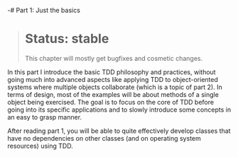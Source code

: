 -# Part 1: Just the basics

> # Status: stable
>
> This chapter will mostly get bugfixes and cosmetic changes.

In this part I introduce the basic TDD philosophy and practices, without going much into advanced aspects like applying TDD to object-oriented systems where multiple objects collaborate (which is a topic of part 2). In terms of design, most of the examples will be about methods of a single object being exercised. The goal is to focus on the core of TDD before going into its specific applications and to slowly introduce some concepts in an easy to grasp manner. 

After reading part 1, you will be able to quite effectively develop classes that have no dependencies on other classes (and on operating system resources) using TDD.
